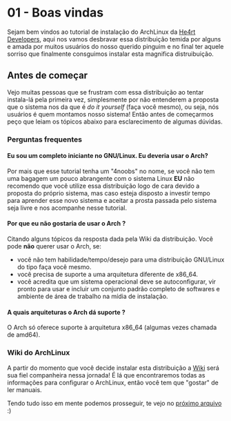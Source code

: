 # 01 - Boas vindas

Sejam bem vindos ao tutorial de instalação do ArchLinux da [He4rt Developers](https://discord.io/He4rt), aqui nos vamos desbravar essa distribuição temida por alguns e amada por muitos usuários do nosso querido pinguim e no final ter aquele sorriso que finalmente consguimos instalar esta magnifica distruibuição.

## Antes de começar

Vejo muitas pessoas que se frustram com essa distribuição ao tentar instala-lá pela primeira vez, simplesmente por não entenderem a proposta que o sistema nos da que é *do it yourself* (faça você mesmo), ou seja, nós usuários é quem montamos nosso sistema! Então antes de começarmos peço que leiam os tópicos abaixo para esclarecimento de algumas dúvidas.

### Perguntas frequentes

#### Eu sou um completo iniciante no GNU/Linux. Eu deveria usar o Arch?

Por mais que esse tutorial tenha um "4noobs" no nome, se você não tem uma bagagem um pouco abrangente com o sistema Linux **EU** não recomendo que você utilize essa distribuição logo de cara devido a proposta do próprio sistema, mas caso esteja disposto a investir tempo para aprender esse novo sistema e aceitar a prosta passada pelo sistema seja livre e nos acompanhe nesse tutorial.

#### Por que eu não gostaria de usar o Arch ?

Citando alguns tópicos da resposta dada pela Wiki da distribuição. Você pode **não** querer usar o Arch, se:

* você não tem habilidade/tempo/desejo para uma distribuição GNU/Linux do tipo faça você mesmo.
* você precisa de suporte a uma arquitetura diferente de x86_64.
* você acredita que um sistema operacional deve se autoconfigurar, vir pronto para usar e incluir um conjunto padrão completo de softwares e ambiente de área de trabalho na mídia de instalação.

#### A quais arquiteturas o Arch dá suporte ?

O Arch só oferece suporte à arquitetura x86_64 (algumas vezes chamada de amd64).

### Wiki do ArchLinux

A partir do momento que você decide instalar esta distribuição a [Wiki](https://wiki.archlinux.org/index.php/Main_page_(Portugu%C3%AAs)) será sua fiel companheira nessa jornada! É lá que encontraremos todas as informações para configurar o ArchLinux, então você tem que "gostar" de ler manuais.

Tendo tudo isso em mente podemos prosseguir, te vejo no [próximo arquivo](./2-ArchLinux.md) :)
